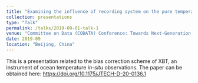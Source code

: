 ```yaml
---
title: "Examining the influence of recording system on the pure temperature bias in XBT data"
collection: presentations
type: "Talk"
permalink: /talks/2019-09-01-talk-1
venue: "Committee on Data (CODATA) Conference: Towards Next-Generation Data-driven Science"
date: 2019-09
location: "Beijing, China"
---
```


This is a presentation related to the bias correction scheme of XBT, an instrument of ocean temperature *in-situ* observations. The paper can be obtained here: https://doi.org/10.1175/JTECH-D-20-0136.1


